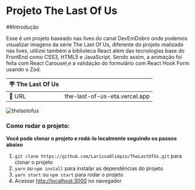 # Projeto The Last Of Us

##Introdução

Esse é um projeto baseado nas lives do canal DevEmDobro onde podemos visualizar imagens da série The Last Of Us, diferente do projeto realizado nas lives, utilizei também a biblioteca React além das tecnologias base do FrontEnd como CSS3, HTML5 e JavaScript. Sendo assim, a animação foi feita com React Carousel,e a validação do formulário com React Hook Form usando o Zod.

| :placard: The Last Of Us |     |
| -------------  | --- |
| :rocket: URL         | the-last-of-us-eta.vercel.app

![thelastofus](https://user-images.githubusercontent.com/50180854/230744955-f0d156c6-e808-4cd9-adc1-ec5b7df1f378.png#vitrinedev)


### Como rodar o projeto:

**Você pode clonar o projeto e rodá-lo localmente seguindo os passos abaixo**

1. `git clone https://github.com/LarissaOlimpio/TheLastOfUs.git` para clonar o projeto
2. `yarn` ou `npm install` para instalar as dependências do projeto
3. `yarn start` ou `npm start` para rodar o projeto
4. Acessar [http://localhost:3000](http://localhost:3000) no navegador



